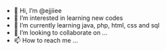 - 👋 Hi, I’m @ejjiiee
- 👀 I’m interested in learning new codes
- 🌱 I’m currently learning java, php, html, css and sql
- 💞️ I’m looking to collaborate on ...
- 📫 How to reach me ...

<!---
ejjiiee/ejjiiee is a ✨ special ✨ repository because its `README.md` (this file) appears on your GitHub profile.
You can click the Preview link to take a look at your changes.
--->
